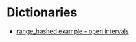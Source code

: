 # Dictionaries

* [range\_hashed example - open intervals](altinity-kb-range_hashed-example-open-intervals.md)

